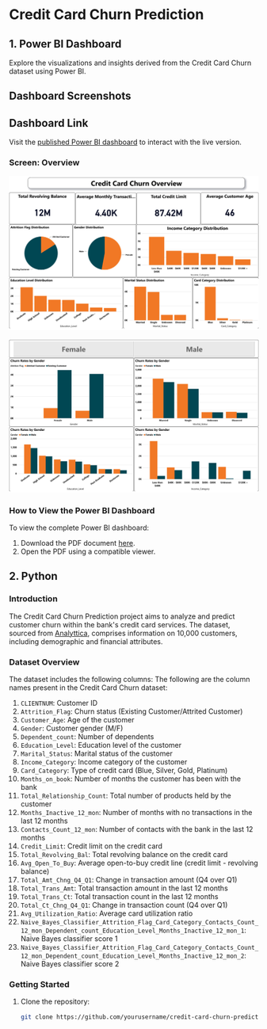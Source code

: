 # Credit Card Churn Prediction

## 1. Power BI Dashboard

Explore the visualizations and insights derived from the Credit Card Churn dataset using Power BI.

## Dashboard Screenshots

## Dashboard Link

Visit the [published Power BI dashboard](https://app.powerbi.com/links/q40DMSCHhS?ctid=cc9971dc-be22-40f0-9825-3f01fb8995d2&pbi_source=linkShare) to interact with the live version.

### Screen: Overview

![Overview](images/final_bi_last_page-0001.jpg)

![Overview](images/final_bi_last_page-0002.jpg)

### How to View the Power BI Dashboard

To view the complete Power BI dashboard:

1. Download the PDF document [here](images/final_bi_last.pdf).
2. Open the PDF using a compatible viewer.

## 2. Python

### Introduction

The Credit Card Churn Prediction project aims to analyze and predict customer churn within the bank's credit card services. The dataset, sourced from [Analyttica](https://leaps.analyttica.com/home), comprises information on 10,000 customers, including demographic and financial attributes.

### Dataset Overview

The dataset includes the following columns:
The following are the column names present in the Credit Card Churn dataset:

1. `CLIENTNUM`: Customer ID
2. `Attrition_Flag`: Churn status (Existing Customer/Attrited Customer)
3. `Customer_Age`: Age of the customer
4. `Gender`: Customer gender (M/F)
5. `Dependent_count`: Number of dependents
6. `Education_Level`: Education level of the customer
7. `Marital_Status`: Marital status of the customer
8. `Income_Category`: Income category of the customer
9. `Card_Category`: Type of credit card (Blue, Silver, Gold, Platinum)
10. `Months_on_book`: Number of months the customer has been with the bank
11. `Total_Relationship_Count`: Total number of products held by the customer
12. `Months_Inactive_12_mon`: Number of months with no transactions in the last 12 months
13. `Contacts_Count_12_mon`: Number of contacts with the bank in the last 12 months
14. `Credit_Limit`: Credit limit on the credit card
15. `Total_Revolving_Bal`: Total revolving balance on the credit card
16. `Avg_Open_To_Buy`: Average open-to-buy credit line (credit limit - revolving balance)
17. `Total_Amt_Chng_Q4_Q1`: Change in transaction amount (Q4 over Q1)
18. `Total_Trans_Amt`: Total transaction amount in the last 12 months
19. `Total_Trans_Ct`: Total transaction count in the last 12 months
20. `Total_Ct_Chng_Q4_Q1`: Change in transaction count (Q4 over Q1)
21. `Avg_Utilization_Ratio`: Average card utilization ratio
22. `Naive_Bayes_Classifier_Attrition_Flag_Card_Category_Contacts_Count_12_mon_Dependent_count_Education_Level_Months_Inactive_12_mon_1`: Naive Bayes classifier score 1
23. `Naive_Bayes_Classifier_Attrition_Flag_Card_Category_Contacts_Count_12_mon_Dependent_count_Education_Level_Months_Inactive_12_mon_2`: Naive Bayes classifier score 2


### Getting Started

1. Clone the repository:

   ```bash
   git clone https://github.com/yourusername/credit-card-churn-prediction.git
   ```
